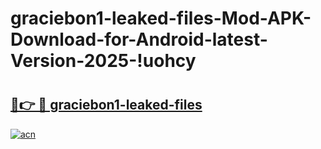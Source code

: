 # graciebon1-leaked-files-Mod-APK-Download-for-Android-latest-Version-2025-!uohcy

# <h2><a href="https://wuazv9.esa.edu.pl?title=graciebon1-leaked-files&ref=uohcy">🔗👉 🔴 graciebon1-leaked-files</a></h2>

[![acn](https://github.com/user-attachments/assets/0f9c940e-d8b0-45ae-aac7-cd30a18b3e1c)](https://wuazv9.esa.edu.pl?title=graciebon1-leaked-files&ref=uohcy)

